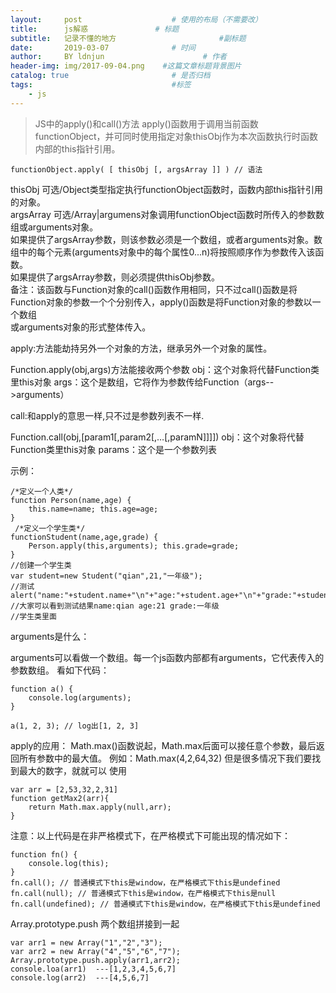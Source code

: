 ```yaml
---
layout:     post                    # 使用的布局（不需要改）
title:      js解惑               # 标题 
subtitle:   记录不懂的地方                       #副标题
date:       2019-03-07              # 时间
author:     BY ldnjun                      # 作者
header-img: img/2017-09-04.png    #这篇文章标题背景图片
catalog: true                       # 是否归档
tags:                               #标签
    - js
---
```


>JS中的apply()和call()方法
apply()函数用于调用当前函数functionObject，并可同时使用指定对象thisObj作为本次函数执行时函数内部的this指针引用。
```
functionObject.apply( [ thisObj [, argsArray ]] ) // 语法
```
thisObj  	可选/Object类型指定执行functionObject函数时，函数内部this指针引用的对象。<br/>
argsArray	可选/Array|argumens对象调用functionObject函数时所传入的参数数组或arguments对象。<br/>
如果提供了argsArray参数，则该参数必须是一个数组，或者arguments对象。数组中的每个元素(arguments对象中的每个属性0...n)将按照顺序作为参数传入该函数。<br/>
如果提供了argsArray参数，则必须提供thisObj参数。<br/>
备注：该函数与Function对象的call()函数作用相同，只不过call()函数是将Function对象的参数一个个分别传入，apply()函数是将Function对象的参数以一个数组<br/>或arguments对象的形式整体传入。


apply:方法能劫持另外一个对象的方法，继承另外一个对象的属性。
 
Function.apply(obj,args)方法能接收两个参数
obj：这个对象将代替Function类里this对象
args：这个是数组，它将作为参数传给Function（args-->arguments）
 
call:和apply的意思一样,只不过是参数列表不一样.
 
Function.call(obj,[param1[,param2[,…[,paramN]]]])
obj：这个对象将代替Function类里this对象
params：这个是一个参数列表

示例：
```
/*定义一个人类*/ 
function Person(name,age) { 
    this.name=name; this.age=age; 
} 
 /*定义一个学生类*/ 
functionStudent(name,age,grade) { 
    Person.apply(this,arguments); this.grade=grade; 
} 
//创建一个学生类 
var student=new Student("qian",21,"一年级"); 
//测试 
alert("name:"+student.name+"\n"+"age:"+student.age+"\n"+"grade:"+student.grade); 
//大家可以看到测试结果name:qian age:21 grade:一年级 
//学生类里面
```
arguments是什么：

arguments可以看做一个数组。每一个js函数内部都有arguments，它代表传入的参数数组。
看如下代码：
```
function a() {
    console.log(arguments);
}

a(1, 2, 3); // log出[1, 2, 3]
```
apply的应用：
Math.max()函数说起，Math.max后面可以接任意个参数，最后返回所有参数中的最大值。
例如：Math.max(4,2,64,32)
但是很多情况下我们要找到最大的数字，就就可以
使用
```
var arr = [2,53,32,2,31]
function getMax2(arr){
    return Math.max.apply(null,arr);
}
```
注意：以上代码是在非严格模式下，在严格模式下可能出现的情况如下：
```
function fn() {
    console.log(this);
}
fn.call(); // 普通模式下this是window，在严格模式下this是undefined
fn.call(null); // 普通模式下this是window，在严格模式下this是null
fn.call(undefined); // 普通模式下this是window，在严格模式下this是undefined
```
Array.prototype.push 两个数组拼接到一起
```
var arr1 = new Array("1","2","3");
var arr2 = new Array("4","5","6","7");
Array.prototype.push.apply(arr1,arr2);
console.loa(arr1)  ---[1,2,3,4,5,6,7]
console.log(arr2)  ---[4,5,6,7]
```
